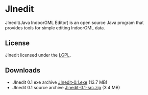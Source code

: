 # JInedit
JInedit(Java IndoorGML Editor) is an open source Java program that provides
 tools for simple editing IndoorGML data.
 
## License
JInedit licensed under the [LGPL](http://www.gnu.org/licenses/lgpl.html).

## Downloads
* JInedit 0.1 exe archive [JInedit-0.1.exe](http://sourceforge.net/projects/jinedit/files/JInedit.exe/download) (13.7 MB)
* JInedit 0.1 source archive [JInedit-0.1-src.zip](http://sourceforge.net/projects/jinedit/files/JInedit-0.1-src.zip/download) (3.4 MB) 
